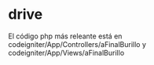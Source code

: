 # drive

El código php más releante está en codeigniter/App/Controllers/aFinalBurillo y codeigniter/App/Views/aFinalBurillo
